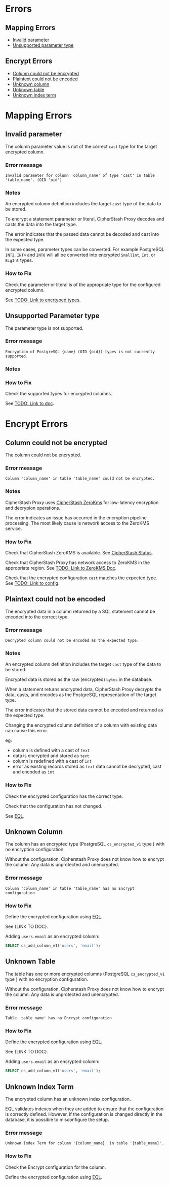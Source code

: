 

# Errors

## Mapping Errors

- [Invalid parameter](#mapping-invalid-parameter)
- [Unsupported parameter type](#mapping-unsupported-parameter-type)

## Encrypt Errors

- [Column could not be encrypted](#encrypt-column-could-not-be-encrypted)
- [Plaintext could not be encoded](#encrypt-plaintext-could-not-be-encoded)
- [Unknown column](#encrypt-unknown-column)
- [Unknown table](#encrypt-unknown-table)
- [Unknown index term](#encrypt-unknown-index-term)

<!-- ---------------------------------------------------------------------------------------------------- -->





<!-- ---------------------------------------------------------------------------------------------------- -->

# Mapping Errors





## Invalid parameter <a id='mapping-invalid-parameter'></a>

The column parameter value is not of the correct `cast` type for the target encrypted column.


### Error message

    Invalid parameter for column 'column_name' of type 'cast' in table 'table_name'. (OID 'oid')


### Notes

An encrypted column definition includes the target `cast` type of the data to be stored.

To encrypt a statement parameter or literal, CipherStash Proxy decodes and casts the data into the target type.

The error indicates that the passed data cannot be decoded and cast into the expected type.

In some cases, parameter types can be converted.
For example PostgreSQL `INT2`, `INT4` and `INT8` will all be converted into encrypted `SmallInt`, `Int`, or `BigInt` types.


### How to Fix

Check the parameter or literal is of the appropriate type for the configured encrypted column.


See [TODO: Link to encrtyped types](https://).


<!-- ---------------------------------------------------------------------------------------------------- -->


## Unsupported Parameter type <a id='mapping-unsupported-parameter-type'></a>

The parameter type is not supported.


### Error message

    Encryption of PostgreSQL {name} (OID {oid}) types is not currently supported.

### Notes



### How to Fix

Check the supported types for encrypted columns.

See [TODO: Link to doc](https://).



<!-- ---------------------------------------------------------------------------------------------------- -->


# Encrypt Errors


## Column could not be encrypted <a id='encrypt-column-could-not-be-encrypted'></a>

The column could not be encrypted.


### Error message

    Column 'column_name' in table 'table_name' could not be encrypted.

### Notes

CipherStash Proxy uses [CipherStash ZeroKms](https://cipherstash.com/products/zerokms) for low-latency encryption and decrypion operations.

The error indicates an issue has occurred in the encryption pipeline processing.
The most likely cause is network access to the ZeroKMS service.

### How to Fix

Check that CipherStash ZeroKMS is available.
See [CipherStash Status](https://status.cipherstash.com/).

Check that CipherStash Proxy has network access to ZeroKMS in the appropriate region.
See [TODO: Link to ZeroKMS Doc](https://).

Check that the encrypted configuration `cast` matches the expected type.
See [TODO: Link to config](https://).



<!-- ---------------------------------------------------------------------------------------------------- -->



## Plaintext could not be encoded <a id='encrypt-plaintext-could-not-be-encoded'></a>

The encrypted data in a column returned by a SQL statement cannot be encoded into the correct type.

### Error message

    Decrypted column could not be encoded as the expected type.

### Notes

An encrypted column definition includes the target `cast` type of the data to be stored.

Encrypted data is stored as the raw (encrypted) `bytes` in the database.

When a statement returns encrypted data, CipherStash Proxy decrypts the data, casts, and encodes as the PostgreSQL representation of the target type.

The error indicates that the stored data cannot be encoded and returned as the expected type.

Changing the encrypted column definition of a column with existing data can cause this error.

eg:
- column is defined with a cast of `text`
- data is encrypted and stored as `text`
- column is redefined with a cast of  `int`
- error as existing records stored as `text` data cannot be decrypted, cast and encoded as `int`


### How to Fix

Check the encrypted configuration has the correct type.

Check that the configuration has not changed.

See [EQL](https://github.com/cipherstash/encrypt-query-language).


<!-- ---------------------------------------------------------------------------------------------------- -->

## Unknown Column <a id='encrypt-unknown-column'></a>

The column has an encrypted type (PostgreSQL `cs_encrypted_v1` type ) with no encryption configuration.

Without the configuration, Cipherstash Proxy does not know how to encrypt the column.
Any data is unprotected and unencrypted.


### Error message

    Column 'column_name' in table 'table_name' has no Encrypt configuration


### How to Fix

Define the encrypted configuration using [EQL](https://github.com/cipherstash/encrypt-query-language).

See {LINK TO DOC}.

Adding `users.email` as an encrypted column:

```sql
SELECT cs_add_column_v1('users', 'email');
```

<!-- ---------------------------------------------------------------------------------------------------- -->


## Unknown Table <a id='encrypt-unknown-table'></a>

The table has one or more encrypted columns (PostgreSQL `cs_encrypted_v1` type ) with no encryption configuration.

Without the configuration, Cipherstash Proxy does not know how to encrypt the column.
Any data is unprotected and unencrypted.


### Error message

    Table 'table_name' has no Encrypt configuration



### How to Fix

Define the encrypted configuration using [EQL](https://github.com/cipherstash/encrypt-query-language).

See {LINK TO DOC}.

Adding `users.email` as an encrypted column:

```sql
SELECT cs_add_column_v1('users', 'email');
```



<!-- ---------------------------------------------------------------------------------------------------- -->


## Unknown Index Term <a id='encrypt-unknown-index-term'></a>

The encrypted column has an unknown index configuration.

EQL validates indexes when they are added to ensure that the configuration is correctly defined.
However, if the configuration is changed directly in the database, it is possible to misconfigure the setup.


### Error message

    Unknown Index Term for column '{column_name}' in table '{table_name}'.


### How to Fix

Check the Encrypt configuration for the column.

Define the encrypted configuration using [EQL](https://github.com/cipherstash/encrypt-query-language).




